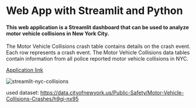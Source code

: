 # Web App with Streamlit and Python
#### This web application is a Streamlit dashboard that can be used to analyze motor vehicle collisions in New York City.

The Motor Vehicle Collisions crash table contains details on the crash event. Each row represents a crash event. The Motor Vehicle Collisions data tables contain information from all police reported motor vehicle collisions in NYC.

[Application link](https://egbusko-streamlit-nyc-collisions-app-42kv7m.streamlit.app/)

![streamlit-nyc-collisions](streamlit-nyc-collisions.gif)

used dataset:
https://data.cityofnewyork.us/Public-Safety/Motor-Vehicle-Collisions-Crashes/h9gi-nx95
